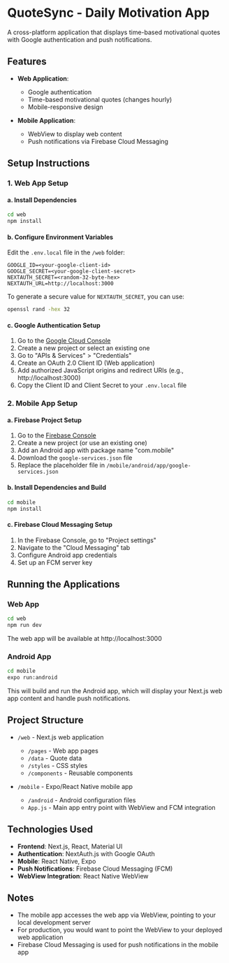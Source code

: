 # QuoteSync - Daily Motivation App

A cross-platform application that displays time-based motivational quotes with Google authentication and push notifications.

## Features

- **Web Application**:
  - Google authentication
  - Time-based motivational quotes (changes hourly)
  - Mobile-responsive design

- **Mobile Application**:
  - WebView to display web content
  - Push notifications via Firebase Cloud Messaging

## Setup Instructions

### 1. Web App Setup

#### a. Install Dependencies

```bash
cd web
npm install
```

#### b. Configure Environment Variables

Edit the `.env.local` file in the `/web` folder:

```env
GOOGLE_ID=<your-google-client-id>
GOOGLE_SECRET=<your-google-client-secret>
NEXTAUTH_SECRET=<random-32-byte-hex>
NEXTAUTH_URL=http://localhost:3000
```

To generate a secure value for `NEXTAUTH_SECRET`, you can use:
```bash
openssl rand -hex 32
```

#### c. Google Authentication Setup

1. Go to the [Google Cloud Console](https://console.cloud.google.com/)
2. Create a new project or select an existing one
3. Go to "APIs & Services" > "Credentials"
4. Create an OAuth 2.0 Client ID (Web application)
5. Add authorized JavaScript origins and redirect URIs (e.g., http://localhost:3000)
6. Copy the Client ID and Client Secret to your `.env.local` file

### 2. Mobile App Setup

#### a. Firebase Project Setup

1. Go to the [Firebase Console](https://console.firebase.google.com/)
2. Create a new project (or use an existing one)
3. Add an Android app with package name "com.mobile"
4. Download the `google-services.json` file
5. Replace the placeholder file in `/mobile/android/app/google-services.json`

#### b. Install Dependencies and Build

```bash
cd mobile
npm install
```

#### c. Firebase Cloud Messaging Setup

1. In the Firebase Console, go to "Project settings"
2. Navigate to the "Cloud Messaging" tab
3. Configure Android app credentials
4. Set up an FCM server key

## Running the Applications

### Web App

```bash
cd web
npm run dev
```

The web app will be available at http://localhost:3000

### Android App

```bash
cd mobile
expo run:android
```

This will build and run the Android app, which will display your Next.js web app content and handle push notifications.

## Project Structure

- `/web` - Next.js web application
  - `/pages` - Web app pages
  - `/data` - Quote data
  - `/styles` - CSS styles
  - `/components` - Reusable components

- `/mobile` - Expo/React Native mobile app
  - `/android` - Android configuration files
  - `App.js` - Main app entry point with WebView and FCM integration

## Technologies Used

- **Frontend**: Next.js, React, Material UI
- **Authentication**: NextAuth.js with Google OAuth
- **Mobile**: React Native, Expo
- **Push Notifications**: Firebase Cloud Messaging (FCM)
- **WebView Integration**: React Native WebView

## Notes

- The mobile app accesses the web app via WebView, pointing to your local development server
- For production, you would want to point the WebView to your deployed web application
- Firebase Cloud Messaging is used for push notifications in the mobile app
